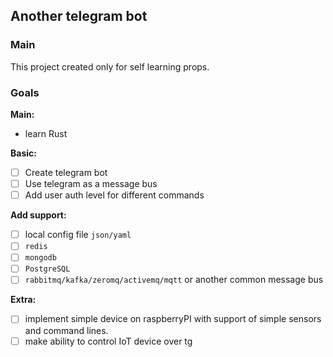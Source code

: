 ## Another telegram bot

### Main

This project created only for self learning props.

### Goals

**Main:**

- learn Rust

**Basic:**

- [ ] Create telegram bot
- [ ] Use telegram as a message bus
- [ ] Add user auth level for different commands

**Add support:**

- [ ] local config file `json/yaml`
- [ ] `redis`
- [ ] `mongodb`
- [ ] `PostgreSQL`
- [ ] `rabbitmq/kafka/zeromq/activemq/mqtt` or another common message bus

**Extra:**

- [ ] implement simple device on raspberryPI with support of simple sensors and command lines.
- [ ] make ability to control IoT device over tg
